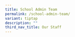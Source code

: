 ```yaml
---
title: School Admin Team
permalink: /school-admin-team/
variant: tiptap
description: ""
third_nav_title: Our Staff
---
```

